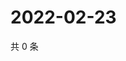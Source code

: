 # 2022-02-23

共 0 条

<!-- BEGIN WEIBO -->
<!-- 最后更新时间 Wed Feb 23 2022 12:14:56 GMT+0800 (China Standard Time) -->

<!-- END WEIBO -->
